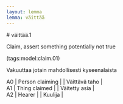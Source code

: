 ```yaml
---
layout: lemma
lemma: väittää
---
```


<div class="sense">
# <span class="sensename">väittää.1</span>

<span class="description">Claim, assert something potentially not true</span>

(tags:model:claim.01)

<span class="description">Vakuuttaa jotain mahdollisesti kyseenalaista</span>

A0 | Person claiming |   | Väittävä taho |  
A1 | Thing claimed |   | Väitetty asia |  
A2 | Hearer |   | Kuulija |  

</div>

